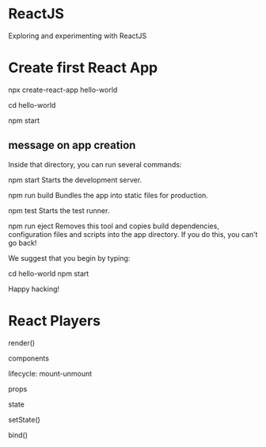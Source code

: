 # ReactJS
Exploring and experimenting with ReactJS

# Create first React App
npx create-react-app hello-world

cd hello-world

npm start

## message on app creation
Inside that directory, you can run several commands:

  npm start
    Starts the development server.

  npm run build
    Bundles the app into static files for production.

  npm test
    Starts the test runner.

  npm run eject
    Removes this tool and copies build dependencies, configuration files
    and scripts into the app directory. If you do this, you can’t go back!

We suggest that you begin by typing:

  cd hello-world
  npm start

Happy hacking!

# React Players

render()

components

lifecycle: mount-unmount

props

state

setState()

bind()

